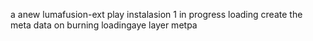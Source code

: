 a anew lumafusion-ext
play
instalasion 1
in progress
loading
create the meta
data on burning
loadingaye
layer
metpa
